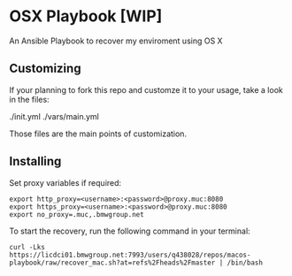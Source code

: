 # OSX Playbook [WIP]

An Ansible Playbook to recover my enviroment using OS X

## Customizing

If your planning to fork this repo and customze it to your usage, take a look in the files:

./init.yml
./vars/main.yml

Those files are the main points of customization.

## Installing

Set proxy variables if required:

    export http_proxy=<username>:<password>@proxy.muc:8080
    export https_proxy=<username>:<password>@proxy.muc:8080
    export no_proxy=.muc,.bmwgroup.net

To start the recovery, run the following command in your terminal:

    curl -Lks https://licdci01.bmwgroup.net:7993/users/q438028/repos/macos-playbook/raw/recover_mac.sh?at=refs%2Fheads%2Fmaster | /bin/bash
